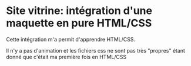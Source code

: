 # Site vitrine: intégration d'une maquette en pure HTML/CSS

Cette intégration m'a permit d'apprendre HTML/CSS.

Il n'y a pas d'animation et les fichiers css ne sont pas très "propres" étant donné que c'était ma première fois en HTML/CSS
